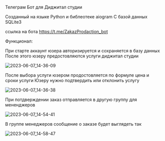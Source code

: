 Телеграм Бот для Диджитал студии

Созданный на языке Python и библеотеке aiogram
С базой данных SQLite3

ссылка на бота 
https://t.me/ZakazProdaction_bot

Функционал:

При старте аккаунт юзера авторизируется и сохраняется в базу данных
После этого юзеру предостовляются услуги диджитал студии


![2023-06-07_14-36-09](https://github.com/neprostoilya/digital_bot/assets/125191093/ae038735-6055-4d63-976f-aa8cfd93303d)



После выбора услуги юзером продостовляется по формуле цена и сроки услуги
Юзеру нужно подтвердить или отклонить услугу


![2023-06-07_14-36-38](https://github.com/neprostoilya/digital_bot/assets/125191093/ddf0a93b-c4b5-438b-94cd-071c480cadbb)



При потдверждении заказ отправляется в другую группу для мененджеров


![2023-06-07_14-54-41](https://github.com/neprostoilya/digital_bot/assets/125191093/be1d2c0d-d0bb-42c7-8755-1dc6a6d6461f)


В группе менеджеров сообщение о заказе будет выглядеть так


![2023-06-07_14-58-47](https://github.com/neprostoilya/digital_bot/assets/125191093/afb8ab99-5f62-41fe-a788-288191b35510)
